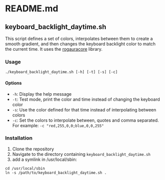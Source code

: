 # README.md

## keyboard_backlight_daytime.sh

This script defines a set of colors, interpolates between them to create a smooth gradient, and then changes the keyboard backlight color to match the current time. It uses the [rogauracore](https://github.com/wroberts/rogauracore) library.

### Usage

```shell
./keyboard_backlight_daytime.sh [-h] [-t] [-s] [-c]
```

#### Options

- `-h`: Display the help message
- `-t`: Test mode, print the color and time instead of changing the keyboard color
- `-s`: Use the color defined for that time instead of interpolating between colors
- `-c`: Set the colors to interpolate between, quotes and comma separated. For example: `-c "red,255,0,0;blue,0,0,255"`

### Installation

1. Clone the repository
2. Navigate to the directory containing `keyboard_backlight_daytime.sh`
3. add a symlink in /usr/local/sbin:

```
cd /usr/local/sbin
ln -s /path/to/keyboard_backlight_daytime.sh .
```